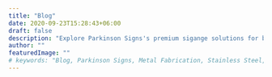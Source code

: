 ```yaml
---
title: "Blog"
date: 2020-09-23T15:28:43+06:00
draft: false
description: "Explore Parkinson Signs's premium sigange solutions for businesses across UK"
author: ""
featuredImage: ""
# keywords: "Blog, Parkinson Signs, Metal Fabrication, Stainless Steel, news"
---
```

